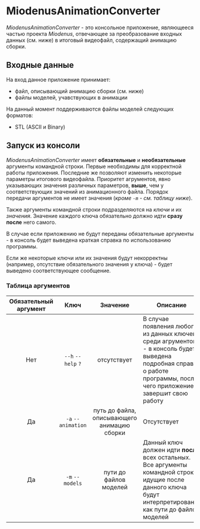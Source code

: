 # MiodenusAnimationConverter

*MiodenusAnimationConverter* - это консольное приложение, являющееся частью проекта *Miodenus*, отвечающее за преобразование входных данных (см. ниже) в итоговый видеофайл, содержащий анимацию сборки.

## Входные данные

На вход данное приложение принимает:
- файл, описывающий анимацию сборки (см. ниже)
- файлы моделей, учавствующих в анимации

На данный момент поддерживаются файлы моделей следующих форматов:
- STL (ASCII и Binary)

## Запуск из консоли

*MiodenusAnimationConverter* имеет **обязательные** и **необязательные** аргументы командной строки. Первые необходимы для корректной работы приложения. Последние же позволяют изменить некоторые параметры итогового видеофайла. Приоритет агрументов, явно указывающих значения различных параметров, **выше**, чем у соответствующих значений из анимационного файла. Порядок передачи аргументов не имеет значения (*кроме `-m` - см. таблицу ниже*).

Также аргументы командной строки подразделяются на *ключи* и их *значения*. Значение каждого ключа обязательно должно идти **сразу после** него самого.

В случае если приложению не будут переданы обязательные аргументы - в консоль будет выведена краткая справка по использованию программы.

Если же некоторые ключи или их значения будут некорректны (например, отсутствие обязательного значения у ключа) - будет выведено соответствующее сообщение.

### Таблица аргументов

| Обязательный аргумент | Ключ | Значение | Описание |
| :---: | :---: | :---: | --- |
| Нет | `--h` `--help` `?` | отсутствует | В случае появления любого из данных ключей среди агрументов - в консоль будет выведена подробная справка о работе программы, после чего приложение завершит свою работу |
| Да | `-a` `--animation` | путь до файла, описывающего анимацию сборки | Отсутствует |
| Да | `-m` `--models` | пути до файлов моделей | Данный ключ должен идти **после** всех остальных. Все аргументы командной строки, идущие после данного ключа будут интерпретированы, как пути до файлов моделей |
